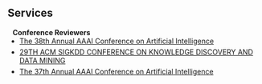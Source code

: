 ## Services

<h4 style="margin:0 10px 0;">Conference Reviewers</h4>

<ul style="margin:0 0 5px;">
  <li><a href="https://aaai.org/aaai-conference/"><autocolor>The 38th Annual AAAI Conference on Artificial Intelligence</autocolor></a></li>
</ul>

<ul style="margin:0 0 5px;">
  <li><a href="https://kdd.org/kdd2023/"><autocolor>29TH ACM SIGKDD CONFERENCE ON KNOWLEDGE DISCOVERY AND DATA MINING</autocolor></a></li>
</ul>

<ul style="margin:0 0 5px;">
  <li><a href="https://aaai.org/aaai-conference/"><autocolor>The 37th Annual AAAI Conference on Artificial Intelligence</autocolor></a></li>
</ul>
